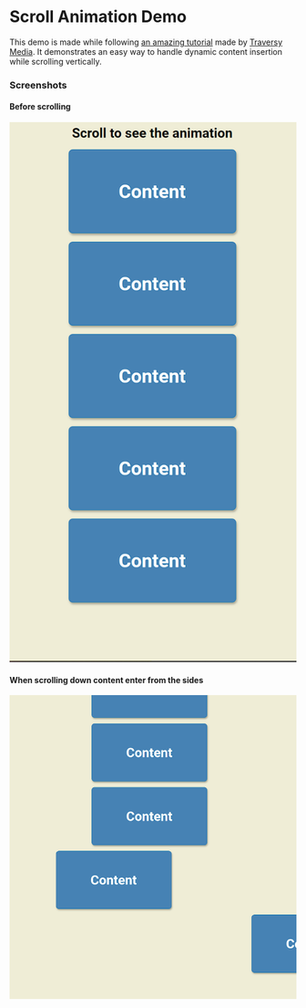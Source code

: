 # Scroll Animation Demo

This demo is made while following [an amazing tutorial](https://youtu.be/HtunPQtr-Xw) made by [Traversy Media](https://www.youtube.com/@TraversyMedia). It demonstrates an easy way to handle dynamic content insertion while scrolling vertically.

### Screenshots

#### Before scrolling

![Screenshot](/img/screenshot_1.png)

#### When scrolling down content enter from the sides

![Screenshot](/img/screenshot_2.png)
